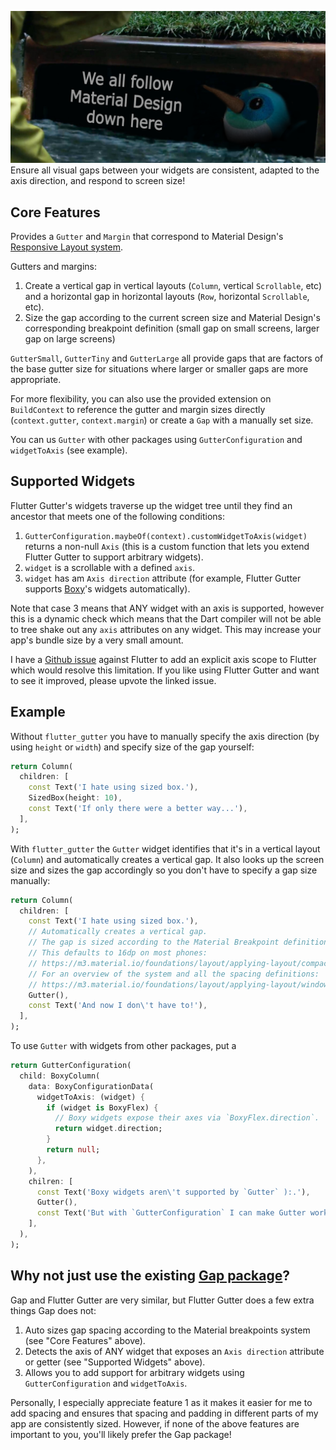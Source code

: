 ![](https://raw.githubusercontent.com/caseycrogers/flutter_gutter/main/dash_in_the_gutter.png)
Ensure all visual gaps between your widgets are consistent, adapted to the axis direction, and 
respond to screen size!

## Core Features

Provides a `Gutter` and `Margin` that correspond to Material Design's 
[Responsive Layout system](https://m2.material.io/design/layout/responsive-layout-grid.html#columns-gutters-and-margins).

Gutters and margins:

1. Create a vertical gap in vertical layouts (`Column`, vertical `Scrollable`, etc) and a horizontal
   gap in horizontal layouts (`Row`, horizontal `Scrollable`, etc).
2. Size the gap according to the current screen size and Material Design's corresponding breakpoint
   definition (small gap on small screens, larger gap on large screens)

`GutterSmall`, `GutterTiny` and `GutterLarge` all provide gaps that are factors of the base gutter
size for situations where larger or smaller gaps are more appropriate.

For more flexibility, you can also use the provided extension on `BuildContext` to reference the
gutter and margin sizes directly (`context.gutter`, `context.margin`) or create a `Gap` with a
manually set size.

You can us `Gutter` with other packages using `GutterConfiguration` and `widgetToAxis` (see example).

## Supported Widgets

Flutter Gutter's widgets traverse up the widget tree until they find an ancestor that meets one of
the following conditions:
1. `GutterConfiguration.maybeOf(context).customWidgetToAxis(widget)` returns a non-null `Axis` (this
   is a custom function that lets you extend Flutter Gutter to support arbitrary widgets).
2. `widget` is a scrollable with a defined `axis`.
3. `widget` has am `Axis direction` attribute (for example, Flutter Gutter supports 
   [Boxy](https://pub.dev/packages/boxy)'s widgets automatically).

Note that case 3 means that ANY widget with an axis is supported, however this is a dynamic check
which means that the Dart compiler will not be able to tree shake out any `axis` attributes on any
widget. This may increase your app's bundle size by a very small amount.

I have a [Github issue](https://github.com/flutter/flutter/issues/133394) against Flutter to add an
explicit axis scope to Flutter which would resolve this limitation. If you like using Flutter Gutter
and want to see it improved, please upvote the linked issue.

## Example

Without `flutter_gutter` you have to manually specify the axis direction (by using `height` or 
`width`) and specify size of the gap yourself:
```dart
return Column(
  children: [
    const Text('I hate using sized box.'),
    SizedBox(height: 10),
    const Text('If only there were a better way...'),
  ],
);
```

With `flutter_gutter` the `Gutter` widget identifies that it's in a vertical layout (`Column`) and 
automatically creates a vertical gap. It also looks up the screen size and sizes the gap accordingly
so you don't have to specify a gap size manually:
```dart
return Column(
  children: [
    const Text('I hate using sized box.'),
    // Automatically creates a vertical gap.
    // The gap is sized according to the Material Breakpoint definitions
    // This defaults to 16dp on most phones:
    // https://m3.material.io/foundations/layout/applying-layout/compact
    // For an overview of the system and all the spacing definitions:
    // https://m3.material.io/foundations/layout/applying-layout/window-size-classes
    Gutter(),
    const Text('And now I don\'t have to!'),
  ],
);
```


To use `Gutter` with widgets from other packages, put a 
```dart
return GutterConfiguration(
  child: BoxyColumn(
    data: BoxyConfigurationData(
      widgetToAxis: (widget) {
        if (widget is BoxyFlex) {
          // Boxy widgets expose their axes via `BoxyFlex.direction`.
          return widget.direction;
        }
        return null;
      },
    ),
    chilren: [
      const Text('Boxy widgets aren\'t supported by `Gutter` ):.'),
      Gutter(),
      const Text('But with `GutterConfiguration` I can make Gutter work with any widget!'),
    ],
  ),
);
```

## Why not just use the existing [Gap package](https://pub.dev/packages/gap)?

Gap and Flutter Gutter are very similar, but Flutter Gutter does a few extra things Gap does not:
1. Auto sizes gap spacing according to the Material breakpoints system (see "Core Features" above).
2. Detects the axis of ANY widget that exposes an `Axis direction` attribute or getter (see 
   "Supported Widgets" above).
3. Allows you to add support for arbitrary widgets using `GutterConfiguration` and `widgetToAxis`.

Personally, I especially appreciate feature 1 as it makes it easier for me to add spacing and
ensures that spacing and padding in different parts of my app are consistently sized. However, if
none of the above features are important to you, you'll likely prefer the Gap package!

